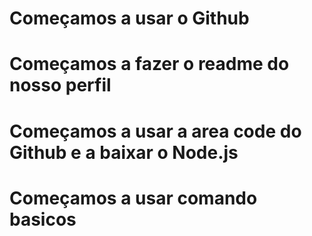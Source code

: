 # Começamos a usar o Github
# Começamos a fazer o readme do nosso perfil
# Começamos a usar a area code do Github e a baixar o Node.js
# Começamos a usar comando basicos
